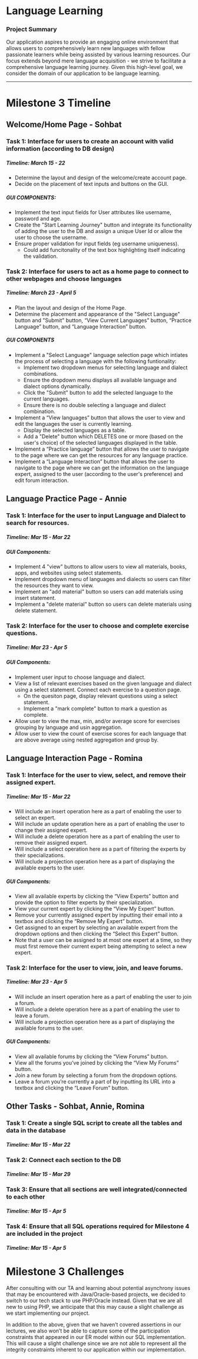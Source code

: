 # Language Learning 
### Project Summary
Our application aspires to provide an engaging online environment that allows users to comprehensively learn new languages with fellow passionate learners while being assisted by various learning resources. 
Our focus extends beyond mere language acquisition - we strive to facilitate a comprehensive language learning journey. 
Given this high-level goal, we consider the domain of our application to be language learning. 

---

# Milestone 3 Timeline 

## Welcome/Home Page - Sohbat
### Task 1: Interface for users to create an account with valid information (according to DB design)
##### Timeline: March 15 - 22
- Determine the layout and design of the welcome/create account page.
- Decide on the placement of text inputs and buttons on the GUI.
##### GUI COMPONENTS:
- Implement the text input fields for User attributes like username, password and age.
- Create the "Start Learning Journey" button and integrate its functionality of adding the user to the DB and assign a unique User Id or allow the user to choose the username.
- Ensure proper validation for input fields (eg username uniqueness). 
    - Could add funcitonality of the text box highlighting itself indicating the validation.

### Task 2: Interface for users to act as a home page to connect to other webpages and choose languages
##### Timeline: March 23 - April 5
- Plan the layout and design of the Home Page.
- Determine the placement and appearance of the "Select Language" button and "Submit" button, “View Current Languages” button, “Practice Language” button, and “Language Interaction” button.
##### GUI COMPONENTS
- Implement a "Select Language" language selection page which intiates the process of selecting a language with the following funtionality:
    - Implement two dropdown menus for selecting language and dialect combinations.
    - Ensure the dropdown menu displays all available language and dialect options dynamically.
    - Click the "Submit" button to add the selected language to the current languages.
    - Ensure there is no double selecting a language and dialect combination.
- Implement a “View languages” button that allows the user to view and edit the languages the user is currently learning.
    - Display the selected languages as a table.
    - Add a "Delete" button which DELETES one or more (based on the user's choice) of the selected languages displayed in the table.
- Implement a “Practice language” button that allows the user to navigate to the page where we can get the resources for any language practice.
- Implement a “Language Interaction” button that allows the user to navigate to the page where we can get the information on the language expert, assigned to the user (according to the user's preference) and edit forum interaction.

## Language Practice Page - Annie  
### **Task 1:** Interface for the user to input Language and Dialect to search for resources.  
##### **Timeline:** Mar 15 - Mar 22  
##### **GUI Components:**  
- Implement 4 "view" buttons to allow users to view all materials, books, apps, and websites using select statements.  
- Implement dropdown menu of languages and dialects so users can filter the resources they want to view.  
- Implement an "add material" button so users can add materials using insert statement.  
- Implement a "delete material" button so users can delete materials using delete statement.  

### **Task 2:** Interface for the user to choose and complete exercise questions.  
##### **Timeline:** Mar 23 - Apr 5  
##### **GUI Components:**  
- Implement user input to choose language and dialect.  
- View a list of relevant exercises based on the given language and dialect using a select statement. Connect each exercise to a question page.  
    - On the quesiton page, display relevant questions using a select statement.  
    - Implement a "mark complete" button to mark a question as complete.  
- Allow user to view the max, min, and/or average score for exercises grouping by language and usin aggregation.  
- Allow user to view the count of exercise scores for each language that are above average using nested aggregation and group by.  

## Language Interaction Page - Romina  
### **Task 1:** Interface for the user to view, select, and remove their assigned expert.
##### **Timeline:** Mar 15 - Mar 22 
- Will include an insert operation here as a part of enabling the user to select an expert.
- Will include an update operation here as a part of enabling the user to change their assigned expert.
- Will include a delete operation here as a part of enabling the user to remove their assigned expert.
- Will include a select operation here as a part of filtering the experts by their specializations.
- Will include a projection operation here as a part of displaying the available experts to the user.
##### **GUI Components:** 
- View all available experts by clicking the “View Experts” button and provide the option to filter experts by their specialization.
- View your current expert by clicking the “View My Expert” button.
- Remove your currently assigned expert by inputting their email into a textbox and clicking the “Remove My Expert” button.
- Get assigned to an expert by selecting an available expert from the dropdown options and then clicking the “Select this Expert” button.
- Note that a user can be assigned to at most one expert at a time, so they must first remove their current expert being attempting to select a new expert. 

### **Task 2:** Interface for the user to view, join, and leave forums.
##### **Timeline:** Mar 23 - Apr 5
- Will include an insert operation here as a part of enabling the user to join a forum.
- Will include a delete operation here as a part of enabling the user to leave a forum.
- Will include a projection operation here as a part of displaying the available forums to the user.
##### **GUI Components:** 
- View all available forums by clicking the “View Forums” button.
- View all the forums you’ve joined by clicking the “View My Forums” button.
- Join a new forum by selecting a forum from the dropdown options.
- Leave a forum you’re currently a part of by inputting its URL into a textbox and clicking the “Leave Forum” button.

## Other Tasks - Sohbat, Annie, Romina  
### **Task 1:** Create a single SQL script to create all the tables and data in the database
##### **Timeline:** Mar 15 - Mar 22 
### **Task 2:** Connect each section to the DB
##### **Timeline:** Mar 15 - Mar 29 
### **Task 3:** Ensure that all sections are well integrated/connected to each other
##### **Timeline:** Mar 15 - Apr 5
### **Task 4:** Ensure that all SQL operations required for Milestone 4 are included in the project
##### **Timeline:** Mar 15 - Apr 5


# Milestone 3 Challenges
After consulting with our TA and learning about potential asynchrony issues that may be encountered with Java/Oracle-based projects, we decided to switch to our tech stack to use PHP/Oracle instead. Given that we are all new to using PHP, we anticipate that this may cause a slight challenge as we start implementing our project. 

In addition to the above, given that we haven’t covered assertions in our lectures, we also won’t be able to capture some of the participation constraints that appeared in our ER model within our SQL implementation. This will cause a slight challenge since we are not able to represent all the integrity constraints inherent to our application within our implementation.
